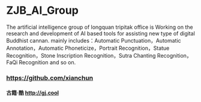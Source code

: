 # ZJB_AI_Group
  The artificial intelligence group of longquan tripitak office is Working on the research and development of AI based tools for assisting new type of digital Buddhist cannan. mainly includes：Automatic Punctuation，Automatic Annotation，Automatic Phoneticize，Portrait Recognition，Statue Recognition，Stone Inscription Recognition，Sutra Chanting Recognition，FaQi Recognition and so on.
### https://github.com/xianchun
  
#### 古籍·酷  http://gj.cool
  
